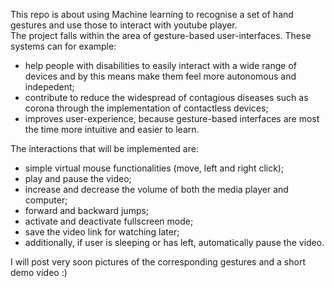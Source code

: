 This repo is about using Machine learning to recognise a set of hand gestures and use those to interact with youtube player.  
The project falls within the area of gesture-based user-interfaces. These systems can for example:  
* help people with disabilities to easily interact with a wide range of devices and by this means make them feel more autonomous and indepedent;
* contribute to reduce the widespread of contagious diseases such as corona through the implementation of contactless devices;
* improves user-experience, because gesture-based interfaces are most the time more intuitive and easier to learn.  

The interactions that will be implemented are:  
* simple virtual mouse functionalities (move, left and right click);
* play and pause the video;
* increase and decrease the volume of both the media player and computer;
* forward and backward jumps;
* activate and deactivate fullscreen mode;
* save the video link for watching later;
* additionally, if user is sleeping or has left, automatically pause the video.  

I will post very soon pictures of the corresponding gestures and a short demo video :)
 
